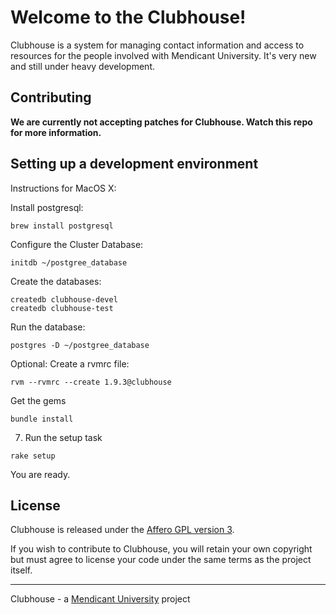 # Welcome to the Clubhouse!

Clubhouse is a system for managing contact information and access to resources for the people involved with Mendicant University. It's very new
and still under heavy development.

## Contributing

**We are currently not accepting patches for Clubhouse. Watch this repo for
more information.**

## Setting up a development environment

Instructions for MacOS X:

Install postgresql:

```
brew install postgresql
```

Configure the Cluster Database:

```
initdb ~/postgree_database
```

Create the databases:

```
createdb clubhouse-devel
createdb clubhouse-test
```

Run the database:

```
postgres -D ~/postgree_database
```

Optional: Create a rvmrc file:

```
rvm --rvmrc --create 1.9.3@clubhouse
```

Get the gems

```
bundle install
```

7. Run the setup task

```
rake setup
```

You are ready.

## License

Clubhouse is released under the [Affero GPL version 3](http://www.gnu.org/licenses/agpl.html).

If you wish to contribute to Clubhouse, you will retain your own copyright but must agree to license your code under the same terms as the project itself.

------

Clubhouse - a [Mendicant University](http://mendicantuniversity.org) project